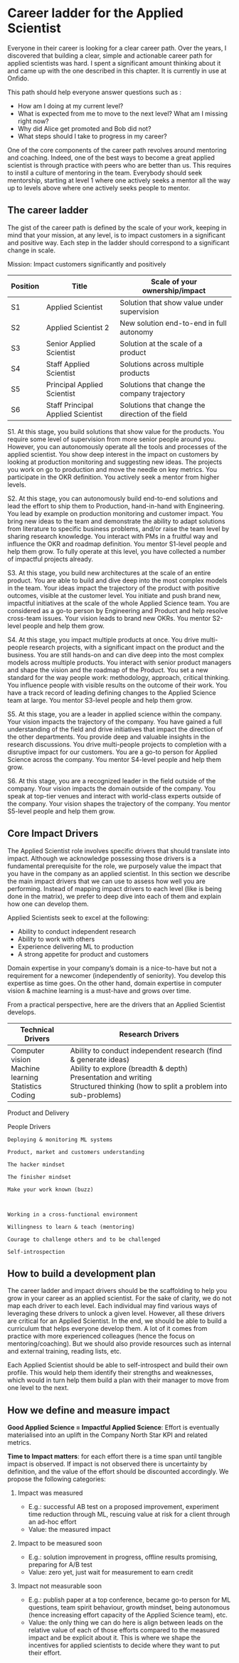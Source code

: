 # Career ladder for the Applied Scientist

Everyone in their career is looking for a clear career path. Over the years, I discovered that building a clear, simple and actionable career path for applied scientists was hard. I spent a significant amount thinking about it and came up with the one described in this chapter. It is currently in use at Onfido. 

 

This path should help everyone answer questions such as : 

- How am I doing at my current level? 
- What is expected from me to move to the next level? What am I missing right now? 
- Why did Alice get promoted and Bob did not? 
- What steps should I take to progress in my career? 

 

One of the core components of the career path revolves around mentoring and coaching. Indeed, one of the best ways to become a great applied scientist is through practice with peers who are better than us. This requires to instil a culture of mentoring in the team. Everybody should seek mentorship, starting at level 1 where one actively seeks a mentor all the way up to levels above where one actively seeks people to mentor. 

 

## The career ladder 

 

The gist of the career path is defined by the scale of your work, keeping in mind that your mission, at any level, is to impact customers in a significant and positive way. Each step in the ladder should correspond to a significant change in scale. 

 

 

 
Mission: Impact customers significantly and positively 
	

| Position | Title | Scale of your ownership/impact |
| ---------| ------ | ------------------------ | 
| S1       | Applied Scientist | Solution that show value under supervision |
| S2  | Applied Scientist 2 | New solution end-to-end in full autonomy |
| S3 | Senior Applied Scientist | Solution at the scale of a product |
| S4 | Staff Applied Scientist | Solutions across multiple products |
| S5 | Principal Applied Scientist | Solutions that change the company trajectory |
| S6 | Staff Principal Applied Scientist | Solutions that change the direction of the field |



S1.  At this stage, you build solutions that show value for the products. You require some level of supervision from more senior people around you. However, you can autonomously operate all the tools and processes of the applied scientist. You show deep interest in the impact on customers by looking at production monitoring and suggesting new ideas. The projects you work on go to production and move the needle on key metrics. You participate in the OKR definition. You actively seek a mentor from higher levels. 

 

S2. At this stage, you can autonomously build end-to-end solutions and lead the effort to ship them to Production, hand-in-hand with Engineering. You lead by example on production monitoring and customer impact. You bring new ideas to the team and demonstrate the ability to adapt solutions from literature to specific business problems, and/or raise the team level by sharing research knowledge. You interact with PMs in a fruitful way and influence the OKR and roadmap definition. You mentor S1-level people and help them grow. To fully operate at this level, you have collected a number of impactful projects already. 

 

S3. At this stage, you build new architectures at the scale of an entire product. You are able to build and dive deep into the most complex models in the team. Your ideas impact the trajectory of the product with positive outcomes, visible at the customer level. You initiate and push brand new, impactful initiatives at the scale of the whole Applied Science team. You are considered as a go-to person by Engineering and Product and help resolve cross-team issues. Your vision leads to brand new OKRs. You mentor S2-level people and help them grow.  

 

S4. At this stage, you impact multiple products at once.  You drive multi-people research projects, with a significant impact on the product and the business. You are still hands-on and can dive deep into the most complex models across multiple products. You interact with senior product managers and shape the vision and the roadmap of the Product. You set a new standard for the way people work: methodology, approach, critical thinking. You influence people with visible results on the outcome of their work. You have a track record of leading defining changes to the Applied Science team at large. You mentor S3-level people and help them grow.  

 

S5. At this stage, you are a leader in applied science within the company. Your vision impacts the trajectory of the company. You have gained a full understanding of the field and drive initiatives that impact the direction of the other departments.  You provide deep and valuable insights in the research discussions. You drive multi-people projects to completion with a disruptive impact for our customers. You are a go-to person for Applied Science across the company. You mentor S4-level people and help them grow. 

 

S6. At this stage, you are a recognized leader in the field outside of the company. Your vision impacts the domain outside of the company. You speak at top-tier venues and interact with world-class experts outside of the company. Your vision shapes the trajectory of the company. You mentor S5-level people and help them grow. 

 

## Core Impact Drivers 

The Applied Scientist role involves specific drivers that should translate into impact. Although we acknowledge possessing those drivers is a fundamental prerequisite for the role, we purposely value the impact that you have in the company as an applied scientist.  In this section we describe the main impact drivers that we can use to assess how well you are performing. Instead of mapping impact drivers to each level (like is being done in the matrix), we prefer to deep dive into each of them and explain how one can develop them. 

 

Applied Scientists seek to excel at the following: 
- Ability to conduct independent research 
- Ability to work with others 
- Experience delivering ML to production 
- A strong appetite for product and customers 

 

Domain expertise in your company’s domain is a nice-to-have but not a requirement for a newcomer (independently of seniority). You develop this expertise as time goes. On the other hand, domain expertise in computer vision & machine learning is a must-have and grows over time. 

 

From a practical perspective, here are the drivers that an Applied Scientist develops.   

 

| Technical Drivers | Research Drivers |
| ----------------- | ---------------- |
| Computer vision <br> Machine learning <br> Statistics <br> Coding <br> | Ability to conduct independent research (find & generate ideas) <br> Ability to explore (breadth & depth)<br> Presentation and writing <br> Structured thinking (how to split a problem into sub-problems) <br> |

Product and Delivery 
	

People Drivers 

    Deploying & monitoring ML systems 

    Product, market and customers understanding 

    The hacker mindset 

    The finisher mindset 

    Make your work known (buzz) 

	

    Working in a cross-functional environment 

    Willingness to learn & teach (mentoring) 

    Courage to challenge others and to be challenged 

    Self-introspection 

 

## How to build a development plan 

The career ladder and impact drivers should be the scaffolding to help you grow in your career as an applied scientist. For the sake of clarity, we do not map each driver to each level. Each individual may find various ways of leveraging these drivers to unlock a given level. However, all these drivers are critical for an Applied Scientist. In the end, we should be able to build a curriculum that helps everyone develop them. A lot of it comes from practice with more experienced colleagues (hence the focus on mentoring/coaching). But we should also provide resources such as internal and external training, reading lists, etc.  

 

Each Applied Scientist should be able to self-introspect and build their own profile. This would help them identify their strengths and weaknesses, which would in turn help them build a plan with their manager to move from one level to the next. 

 

## How we define and measure impact 

**Good Applied Science = Impactful Applied Science**: Effort is eventually materialised into an uplift in the Company North Star KPI and related metrics. 

 

**Time to Impact matters**: for each effort there is a time span until tangible impact is observed. If impact is not observed there is uncertainty by definition, and the value of the effort should be discounted accordingly. We propose the following categories: 

 
1. Impact was measured 
    * E.g.: successful AB test on a proposed improvement, experiment time reduction through ML, rescuing value at risk for a client through an ad-hoc effort 
    * Value: the measured impact 

2. Impact to be measured soon 
    * E.g.: solution improvement in progress, offline results promising, preparing for A/B test 
    * Value: zero yet, just wait for measurement to earn credit 

3. Impact not measurable soon
    * E.g.: publish paper at a top conference, became go-to person for ML questions, team spirit behaviour, growth mindset, being autonomous (hence increasing effort capacity of the Applied Science team), etc. 
    * Value: the only thing we can do here is align between leads on the relative value of each of those efforts compared to the measured impact and be explicit about it. This is where we shape the incentives for applied scientists to decide where they want to put their effort. 
